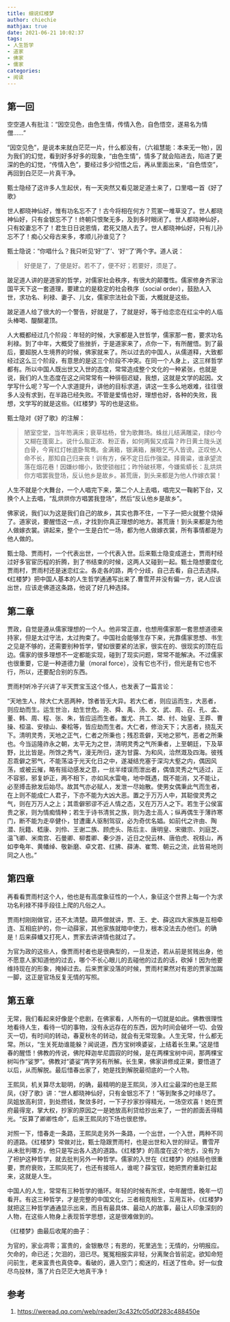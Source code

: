 ```yaml
---
title: 细说红楼梦
author: chiechie
mathjax: true
date: 2021-06-21 10:02:37
tags: 
- 人生哲学
- 道家
- 佛家
- 儒家
categories:
- 阅读
---
```


## 第一回

空空道人有批注：“因空见色，由色生情，传情入色，自色悟空，遂易名为情僧……”

“因空见色”，是说本来就白茫茫一片，什么都没有，（六祖慧能：本来无一物），因为我们的幻觉，看到好多好多的现象，“由色生情”，情多了就会陷进去，陷进了更深的色的幻觉，“传情入色”，要经过多少彻悟之后，再从里面出来，“自色悟空”，再回到白茫茫一片真干净。

甄士隐经了这许多人生起伏，有一天突然又看见跛足道士来了，口里唱一首《好了歌》

世人都晓神仙好，惟有功名忘不了！古今将相在何方？荒冢一堆草没了。世人都晓神仙好，只有金银忘不了！终朝只恨聚无多，及到多时眼闭了。世人都晓神仙好，只有姣妻忘不了！君生日日说恩情，君死又随人去了。世人都晓神仙好，只有儿孙忘不了！痴心父母古来多，孝顺儿孙谁见了？



甄士隐说：“你唱什么？我只听见‘好’‘了’、‘好’‘了’两个字。道人说：

> 好便是了，了便是好。若不了，便不好；若要好，须是了。

跛足道人讲的是道家的哲学，对儒家社会秩序，有很大的颠覆性。儒家修身齐家治国平天下这一套道理，要建立的是稳定的社会秩序（social order），鼓励人入世，求功名、利禄、妻子、儿女，儒家宗法社会下面，大概就是这些。

跛足道人给了很大的一个警告，好就是了，了就是好，等于给恋恋在红尘中的人临头棒喝、醍醐灌顶。

人大概都经过几个阶段：年轻的时候，大家都是入世哲学，儒家那一套，要求功名利禄。到了中年，大概受了些挫折，于是道家来了，点你一下，有所醒悟。到了最后，要超脱人生境界的时候，佛家就来了。所以过去的中国人，从儒道释，大致都经过这么三个阶段，有意思的是这三个阶段不冲突。在同一个人身上，这三样哲学都有。所以中国人既出世又入世的态度，常常造成整个文化的一种紧张，也就是说，我们的人生态度在这之间常常有一种徘徊迟疑，我想，这就是文学的起因。文学写什么呢？写一个人求道提升，讲他的目标求道，讲这一生多么地艰难，往往很多人没有求到，在半路已经失败。不管是爱情也好，理想也好，各种的失败，我想，文学写的就是这些。《红楼梦》写的也是这些。

甄士隐对《好了歌》的注解：

> 陋室空堂，当年笏满床；衰草枯杨，曾为歌舞场。蛛丝儿结满雕梁，绿纱今又糊在蓬窗上。说什么脂正浓、粉正香，如何两鬓又成霜？昨日黄土陇头送白骨，今宵红灯帐底卧鸳鸯。金满箱，银满箱，展眼乞丐人皆谤。正叹他人命不长，那知自己归来丧！训有方，保不定日后作强梁。择膏粱，谁承望流落在烟花巷！因嫌纱帽小，致使锁枷扛；昨怜破袄寒，今嫌紫蟒长：乱烘烘你方唱罢我登场，反认他乡是故乡。甚荒唐，到头来都是为他人作嫁衣裳！

人生不就是个大舞台，一个人唱完下来，第二个人上去唱，唱完又一鞠躬下台，又换个人上去唱，“乱烘烘你方唱罢我登场”，然后“反认他乡是故乡”。

佛家说，我们以为这是我们自己的故乡，其实也靠不住，一下子一把火就整个烧掉了。道家说，要醒悟这一点，才找到你真正理想的地方。甚荒唐！到头来都是为他人做嫁衣裳。讲起来，整个一生是白忙一场，都为他人做嫁衣裳，所有事情都是为他人做的。

甄士隐、贾雨村，一个代表出世，一个代表入世。后来甄士隐变成道士，贾雨村经过好多官宦历程的折腾，到了书结束的时候，这两人又碰到一起。甄士隐想要度化贾雨村，贾雨村还是迷恋红尘。各走各的路，两个分歧，自己去看，自己去选择。《红楼梦》把中国人基本的人生哲学通通写出来了.曹雪芹并没有偏一方，说人应该出世，应该走佛道这条路，他说了好几种选择。

## 第二章

贾政，自觉是遵从儒家理想的一个人。他非常正直，也想用儒家那一套思想道德来持家，但是太过守法，太过拘束了。中国社会能够生存下来，光靠儒家思想、书生之见是不够的，还需要别种哲学，譬如很要紧的法家，很实在的、很现实的顶在后边。儒家的很多理想不一定都能实现，碰到了现实问题，常常不能解决。不过儒家也很重要，它是一种道德力量（moral force），没有它也不行，但光是有它也不行，所以，还要配合别的东西。

贾雨村听冷子兴讲了半天贾宝玉这个怪人，也发表了一篇言论：

“天地生人，除大仁大恶两种，馀者皆无大异。若大仁者，则应运而生，大恶者，则应劫而生。运生世治，劫生世危。尧、舜、禹、汤、文、武、周、召、孔、孟、董、韩、周、程、张、朱，皆应运而生者。蚩尤、共工、桀、纣、始皇、王莽、曹操、桓温、安禄山、秦桧等，皆应劫而生者。大仁者，修治天下；大恶者，挠乱天下。清明灵秀，天地之正气，仁者之所秉也；残忍乖僻，天地之邪气，恶者之所秉也。今当运隆祚永之朝，太平无为之世，清明灵秀之气所秉者，上至朝廷，下及草野，比比皆是。所馀之秀气，漫无所归，遂为甘露、为和风，洽然溉及四海。彼残忍乖僻之邪气，不能荡溢于光天化日之中，遂凝结充塞于深沟大壑之内，偶因风荡，或被云摧，略有摇动感发之意，一丝半缕误而泄出者，偶值灵秀之气适过，正不容邪，邪复妒正，两不相下，亦如风水雷电，地中既遇，既不能消，又不能让，必至搏击掀发后始尽。故其气亦必赋人，发泄一尽始散。使男女偶秉此气而生者，在上则不能成仁人君子，下亦不能为大凶大恶。置之于万万人中，其聪俊灵秀之气，则在万万人之上；其乖僻邪谬不近人情之态，又在万万人之下。若生于公侯富贵之家，则为情痴情种；若生于诗书清贫之族，则为逸士高人；纵再偶生于薄祚寒门，断不能为走卒健仆，甘遭庸人驱制驾驭，必为奇优名娼。如前代之许由、陶潜、阮籍、嵇康、刘伶、王谢二族、顾虎头、陈后主、唐明皇、宋徽宗、刘庭芝、温飞卿、米南宫、石曼卿、柳耆卿、秦少游，近日之倪云林、唐伯虎、祝枝山，再如李龟年、黄幡绰、敬新磨、卓文君、红拂、薛涛、崔莺、朝云之流，此皆易地则同之人也。”

## 第四章

再看看贾雨村这个人，他也是有高度象征性的一个人，象征这个世界上每一个为求功名利禄不择手段往上爬的凡俗之人。

贾雨村刚刚做官，还不太清楚。葫芦僧就讲，贾、王、史、薛这四大家族是互相牵连、互相庇护的，你一动薛家，其他家族就暗中使力，根本没法去办他们。的确是！后来薛蟠又打死人，贾家去讲讲情也就过了。

为官为政的这些人，像贾雨村者也是很典型的，一旦发迹，若从前是贫贱出身，他不愿意人家知道他的过去，哪个不长心眼儿的去碰他的过去的话，砍掉！因为他要维持现在的形象，掩掉过去。后来贾家没落的时候，贾雨村果然对有恩的贾家加踹一脚，这正是官场反复无情的写照。

## 第五章

无常，我们看起来好像是个悲剧，在佛家看，人所有的一切就是如此。佛教很理性地看待人生，看待一切的事物，没有永远存在的东西，因为时间会破坏一切、会毁灭一切，有时间的转动，春夏秋冬的转动，就会有无常现象。人生无常，什么都无常。所以，“生关死劫谁能躲？闻说道，西方宝树唤婆娑，上结着长生果。”这是惜春的醒悟！佛教的传说，佛陀释迦牟尼圆寂的时候，是在两棵宝树中间，那两棵宝树叫作“娑罗”。佛教对“婆娑”两字另有所解。长生果，佛家讲修成正果，要悟道了以后，从而解脱。最后惜春出家了，她是找到解脱最彻底的一个人物。

王熙凤，机关算尽太聪明，的确，最精明的是王熙凤，涉入红尘最深的也是王熙凤，《好了歌》讲：“世人都晓神仙好，只有金银忘不了！”等到聚多之时缘尽了。凤姐放高利贷，到处攒钱，聚敛多时，一下子抄家抄得精光，一场空欢喜！她在贾府最得宠，掌大权，抄家的原因之一是她放高利贷给抄出来了，一世的颜面丢得精光。“反算了卿卿性命”，后来王熙凤的下场也很悲惨。

对照一下，惜春走一条路，王熙凤走另外一条路，一个出世，一个入世，两种不同的道路。《红楼梦》常做对比，甄士隐跟贾雨村，也是出世和入世的辩证。曹雪芹从未批判哪方，他只是写出各人选的道路。《红楼梦》的高度在这个地方，没有为了袒护这种哲学，就去批判另外一种哲学。儒家的入世在《红楼梦》的结局也很重要，贾府衰败，王熙凤死了，也还有接班人，谁呢？薛宝钗，她把贾府重新扛起来，这就是人生。

中国人的人生，常常有三种哲学的循环。年轻的时候有所求，中年醒悟，晚年一切看开。有这三种哲学，才是完整的中国文化，三者相克相生，互用互补。《红楼梦》就把这三种哲学通通显示出来，而且有最具体、最动人的故事，最让人印象深刻的人物，在这些人物身上表现哲学思想，这是很难做到的。

《红楼梦》曲最后收尾的曲子：

为官的，家业凋零；富贵的，金银散尽；有恩的，死里逃生；无情的，分明报应。欠命的，命已还；欠泪的，泪已尽。冤冤相报实非轻，分离聚合皆前定。欲知命短问前生，老来富贵也真侥幸。看破的，遁入空门；痴迷的，枉送了性命。好一似食尽鸟投林，落了片白茫茫大地真干净！



## 参考

1. https://weread.qq.com/web/reader/3c432fc05d0f283c488450e